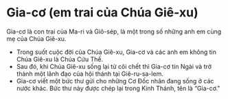 # Gia-cơ (em trai của Chúa Giê-xu)

Gia-cơ là con trai của Ma-ri và Giô-sép, là một trong số những anh em cùng mẹ của Chúa Giê-xu.
- Trong suốt cuộc đời của Chúa Giê-xu, Gia-cơ và các anh em không tin Chúa Giê-xu là Chúa Cứu Thế. 
- Sau đó, khi Chúa Giê-xu sống lại từ cõi chết thì Gia-cơ tin Ngài và trở thành một lãnh đạo của hội thánh tại Giê-ru-sa-lem. 
- Gia-cơ viết một bức thư gửi cho những Cơ Đốc nhân đang sống ở các nước khác. Bức thư này được chép lại trong Kinh Thánh, tên là “Gia-cơ."

